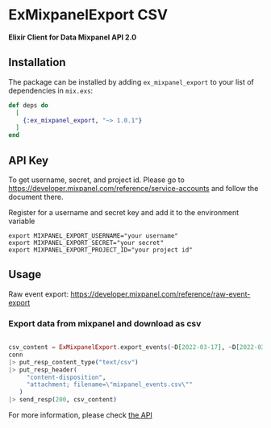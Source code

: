 # ExMixpanelExport CSV

**Elixir Client for Data Mixpanel API 2.0**

## Installation

The package can be installed by adding `ex_mixpanel_export` to your list of dependencies in `mix.exs`:

```elixir
def deps do
  [
    {:ex_mixpanel_export, "~> 1.0.1"}
  ]
end
```

## API Key
To get username, secret, and project id. Please go to https://developer.mixpanel.com/reference/service-accounts and follow the document there. 

Register for a username and secret key and add it to the environment variable
```
export MIXPANEL_EXPORT_USERNAME="your username"
export MIXPANEL_EXPORT_SECRET="your secret"
export MIXPANEL_EXPORT_PROJECT_ID="your project id"
```

## Usage

Raw event export: https://developer.mixpanel.com/reference/raw-event-export


### Export data from mixpanel and download as csv

```elixir

csv_content = ExMixpanelExport.export_events(~D[2022-03-17], ~D[2022-03-17])
conn
|> put_resp_content_type("text/csv")
|> put_resp_header(
     "content-disposition",
     "attachment; filename=\"mixpanel_events.csv\""
   )
|> send_resp(200, csv_content)
```

For more information, please check [the API](https://hexdocs.pm/ex_mixpanel_export/1.0.1/ExMixpanelExport.Config.html)
